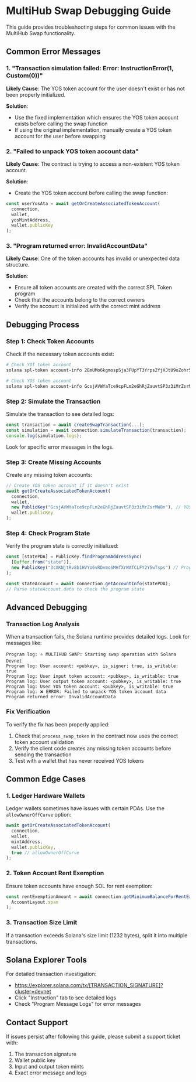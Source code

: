 # MultiHub Swap Debugging Guide

This guide provides troubleshooting steps for common issues with the MultiHub Swap functionality.

## Common Error Messages

### 1. "Transaction simulation failed: Error: InstructionError(1, Custom(0))"

**Likely Cause**: The YOS token account for the user doesn't exist or has not been properly initialized.

**Solution**:
- Use the fixed implementation which ensures the YOS token account exists before calling the swap function
- If using the original implementation, manually create a YOS token account for the user before swapping

### 2. "Failed to unpack YOS token account data"

**Likely Cause**: The contract is trying to access a non-existent YOS token account.

**Solution**:
- Create the YOS token account before calling the swap function:
```javascript
const userYosAta = await getOrCreateAssociatedTokenAccount(
  connection,
  wallet,
  yosMintAddress,
  wallet.publicKey
);
```

### 3. "Program returned error: InvalidAccountData"

**Likely Cause**: One of the token accounts has invalid or unexpected data structure.

**Solution**:
- Ensure all token accounts are created with the correct SPL Token program
- Check that the accounts belong to the correct owners
- Verify the account is initialized with the correct mint address

## Debugging Process

### Step 1: Check Token Accounts

Check if the necessary token accounts exist:

```bash
# Check YOT token account
solana spl-token account-info 2EmUMo6kgmospSja3FUpYT3Yrps2YjHJtU9oZohr5GPF --owner <WALLET_ADDRESS>

# Check YOS token account
solana spl-token account-info GcsjAVWYaTce9cpFLm2eGhRjZauvtSP3z3iMrZsrMW8n --owner <WALLET_ADDRESS>
```

### Step 2: Simulate the Transaction

Simulate the transaction to see detailed logs:

```typescript
const transaction = await createSwapTransaction(...);
const simulation = await connection.simulateTransaction(transaction);
console.log(simulation.logs);
```

Look for specific error messages in the logs.

### Step 3: Create Missing Accounts

Create any missing token accounts:

```typescript
// Create YOS token account if it doesn't exist
await getOrCreateAssociatedTokenAccount(
  connection,
  wallet, 
  new PublicKey("GcsjAVWYaTce9cpFLm2eGhRjZauvtSP3z3iMrZsrMW8n"), // YOS mint
  wallet.publicKey
);
```

### Step 4: Check Program State

Verify the program state is correctly initialized:

```typescript
const [statePDA] = PublicKey.findProgramAddressSync(
  [Buffer.from("state")],
  new PublicKey("3cXKNjtRv8b1HVYU6vRDvmoSMHfXrWATCLFY2Y5wTsps") // Program ID
);

const stateAccount = await connection.getAccountInfo(statePDA);
// Parse stateAccount.data to check the program state
```

## Advanced Debugging

### Transaction Log Analysis

When a transaction fails, the Solana runtime provides detailed logs. Look for messages like:

```
Program log: ⭐ MULTIHUB SWAP: Starting swap operation with Solana Devnet
Program log: User account: <pubkey>, is_signer: true, is_writable: true
Program log: User input token account: <pubkey>, is_writable: true
Program log: User output token account: <pubkey>, is_writable: true
Program log: User YOS token account: <pubkey>, is_writable: true
Program log: ❌ ERROR: Failed to unpack YOS token account data
Program returned error: InvalidAccountData
```

### Fix Verification

To verify the fix has been properly applied:

1. Check that `process_swap_token` in the contract now uses the correct token account validation
2. Verify the client code creates any missing token accounts before sending the transaction
3. Test with a wallet that has never received YOS tokens

## Common Edge Cases

### 1. Ledger Hardware Wallets

Ledger wallets sometimes have issues with certain PDAs. Use the `allowOwnerOffCurve` option:

```javascript
await getOrCreateAssociatedTokenAccount(
  connection,
  wallet,
  mintAddress,
  wallet.publicKey,
  true // allowOwnerOffCurve
);
```

### 2. Token Account Rent Exemption

Ensure token accounts have enough SOL for rent exemption:

```javascript
const rentExemptionAmount = await connection.getMinimumBalanceForRentExemption(
  AccountLayout.span
);
```

### 3. Transaction Size Limit

If a transaction exceeds Solana's size limit (1232 bytes), split it into multiple transactions.

## Solana Explorer Tools

For detailed transaction investigation:
- https://explorer.solana.com/tx/[TRANSACTION_SIGNATURE]?cluster=devnet
- Click "Instruction" tab to see detailed logs
- Check "Program Message Logs" for error messages

## Contact Support

If issues persist after following this guide, please submit a support ticket with:
1. The transaction signature
2. Wallet public key
3. Input and output token mints
4. Exact error message and logs
